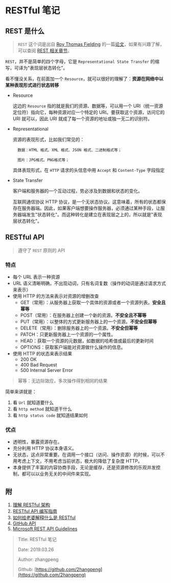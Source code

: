 # RESTful 笔记

## REST 是什么

> `REST` 这个词是出自 [Roy Thomas Fielding](https://en.wikipedia.org/wiki/Roy_Fielding) 的一篇[论文](https://link.zhihu.com/?target=http%3A//www.ics.uci.edu/~fielding/pubs/dissertation/top.htm)，如果有兴趣了解，可以查阅 [REST 相关章节](https://link.zhihu.com/?target=http%3A//www.ics.uci.edu/~fielding/pubs/dissertation/rest_arch_style.htm)。

`REST`，并不是简单的四个字母，它是 `Representational State Transfer` 的缩写，可译为"表现层状态转化”。

看不懂没关系，在前面加一个 `Resource`，就可以很好的理解了：**资源在网络中以某种表现形式进行状态转移**

* Resource

  这边的 `Resource` 指的就是我们的资源、数据等，可以用一个 URI（统一资源定位符）指向它，每种资源对应一个特定的 URI。要获取这个资源，访问它的 URI 就可以，因此 URI 就成了每一个资源的地址或独一无二的识别符。

* Representational

  资源的表现形式，比如我们常见的：

  ```text
    数据：HTML 格式、XML 格式、JSON 格式、二进制格式等；

    图片：JPG格式、PNG格式等；
  ```

  具体表现形式，在 `HTTP` 请求的头信息中用 `Accept` 和 `Content-Type` 字段指定

* State Transfer

  客户端和服务器的一个互动过程，势必涉及到数据和状态的变化。

  互联网通信协议 HTTP 协议，是一个无状态协议。这意味着，所有的状态都保存在服务器端。因此，如果客户端想要操作服务器，必须通过某种手段，让服务器端发生"状态转化"。而这种转化是建立在表现层之上的，所以就是"表现层状态转化"。

## RESTful API

> 遵守了 `REST` 原则的 API

### 特点

* 每个 URL 表示一种资源
* URL 语义清晰明确，不出现动词，只有名词复数（操作的动词是通过请求方式来表示）
* 使用 HTTP 的方法来表示对资源的增删改查
  * GET（常用）：从服务器上获取一个具体的资源或者一个资源列表。**安全且幂等**
  * POST（常用）：在服务器上创建一个新的资源。**不安全且不幂等**
  * PUT（常用）：以整体的方式更新服务器上的一个资源。**不安全但幂等**
  * DELETE（常用）：删除服务器上的一个资源。**不安全但幂等**
  * PATCH：只更新服务器上一个资源的一个属性。
  * HEAD：获取一个资源的元数据，如数据的哈希值或最后的更新时间
  * OPTIONS：获取客户端能对资源做什么操作的信息。
* 使用 HTTP 的状态来表示结果
  * 200 OK
  * 400 Bad Request
  * 500 Internal Server Error

> 幂等：无边际效应，多次操作得到相同的结果

简单来讲就是：

1. 看 `Url` 就知道要什么
2. 看 `http method` 就知道干什么
3. 看 `http status code` 就知道结果如何

### 优点

* 透明性，暴露资源存在。
* 充分利用 HTTP 协议本身语义。
* 无状态，这点非常重要。在调用一个接口（访问、操作资源）的时候，可以不用考虑上下文，不用考虑当前状态，极大的降低了复杂度 HTTP。
* 本身提供了丰富的内容协商手段，无论是缓存，还是资源修改的乐观并发控制，都可以以业务无关的中间件来实现。

## 附

1. [理解 RESTful 架构](https://www.ruanyifeng.com/blog/2011/09/restful.html)
2. [RESTful API 编写指南](https://juejin.im/post/57d168e9bf22ec005f98a3a5)
3. [如何给老婆解释什么是 RESTful](https://zhuanlan.zhihu.com/p/30396391)
4. [GitHub API](https://developer.github.com/v3/#client-errors)
5. [Microsoft REST API Guidelines](https://github.com/Microsoft/api-guidelines/blob/vNext/Guidelines.md)

> Title: RESTful 笔记
>
> Date: 2019.03.26
>
> Author: zhangpeng
>
> Github: [https://github.com/2hangpeng](https://github.com/2hangpeng)
